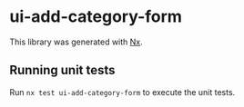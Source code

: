 # ui-add-category-form

This library was generated with [Nx](https://nx.dev).

## Running unit tests

Run `nx test ui-add-category-form` to execute the unit tests.
